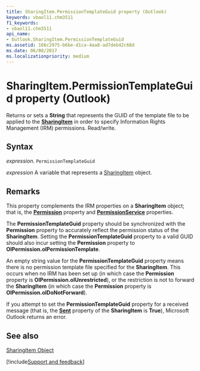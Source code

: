 ```yaml
---
title: SharingItem.PermissionTemplateGuid property (Outlook)
keywords: vbaol11.chm3511
f1_keywords:
- vbaol11.chm3511
api_name:
- Outlook.SharingItem.PermissionTemplateGuid
ms.assetid: 166c2975-b6be-d1ca-4aa8-ad7deb42c68d
ms.date: 06/08/2017
ms.localizationpriority: medium
---
```



# SharingItem.PermissionTemplateGuid property (Outlook)

Returns or sets a **String** that represents the GUID of the template file to be applied to the **[SharingItem](Outlook.SharingItem.md)** in order to specify Information Rights Management (IRM) permissions. Read/write.


## Syntax

_expression_. `PermissionTemplateGuid`

_expression_ A variable that represents a [SharingItem](Outlook.SharingItem.md) object.


## Remarks

This property complements the IRM properties on a **SharingItem** object; that is, the **[Permission](Outlook.SharingItem.Permission.md)** property and **[PermissionService](Outlook.SharingItem.PermissionService.md)** properties.

The **PermissionTemplateGuid** property should be synchronized with the **Permission** property to accurately reflect the permission status of the **SharingItem**. Setting the **PermissionTemplateGuid** property to a valid GUID should also incur setting the **Permission** property to **OlPermission.olPermissionTemplate**.

An empty string value for the **PermissionTemplateGuid** property means there is no permission template file specified for the **SharingItem**. This occurs when no IRM has been set up (in which case the **Permission** property is **OlPermission.olUnrestricted**), or the restriction is not to forward the **SharingItem** (in which case the **Permission** property is **OlPermission.olDoNotForward**).

If you attempt to set the **PermissionTemplateGuid** property for a received message (that is, the **[Sent](Outlook.SharingItem.Sent.md)** property of the **SharingItem** is **True**), Microsoft Outlook returns an error.


## See also


[SharingItem Object](Outlook.SharingItem.md)

[!include[Support and feedback](~/includes/feedback-boilerplate.md)]